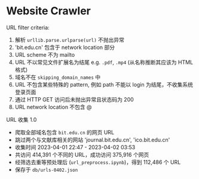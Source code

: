 # Website Crawler

URL filter criteria:

1. 解析 `urllib.parse.urlparse(url)` 不抛出异常
2. 'bit.edu.cn' 包含于 network location 部分
3. URL scheme 不为 mailto
4. URL 不以常见文件扩展名为结尾 e.g. `.pdf`, `.mp4` (从名称推断其应该为 HTML 格式)
5. 域名不在 `skipping_domain_names` 中
6. URL 不包含某些特殊的 pattern, 例如 path 不能以 login 为结尾，不收集系统登录页面
7. 通过 HTTP GET 访问后未抛出异常且状态码为 200
8. URL network location 不包含 @

URL 收集 1.0

- 爬取全部域名包含 `bit.edu.cn` 的网页 URL
- 跳过两个与文献库相关的网站 'journal.bit.edu.cn', 'ico.bit.edu.cn'
- 收集时间 2023-04-01 22:47 - 2023-04-02 03:53
- 共访问 414,391 个不同的 URL，成功访问 375,916 个网页
- 经筛选去重等预处理后 (`url_preprocess.ipynb`)，得到 112,486 个 URL
- 保存于 `db/urls-0402.json`
